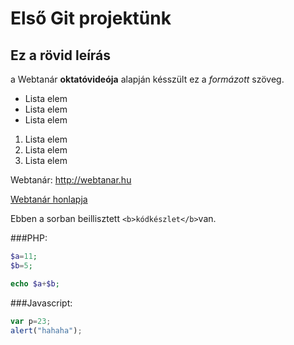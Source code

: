 # Első Git projektünk 
## Ez a rövid leírás

a Webtanár **oktatóvideója** alapján késszült ez a *formázott* szöveg.

- Lista elem
- Lista elem
- Lista elem

1. Lista elem
2. Lista elem
3. Lista elem

Webtanár: http://webtanar.hu

[Webtanár honlapja](http://webtanar.hu)

Ebben a sorban beillisztett `<b>kódkészlet</b>`van.


###PHP:
```php
$a=11;
$b=5;

echo $a+$b;

```
###Javascript:
```javascript
var p=23;
alert("hahaha");
```
